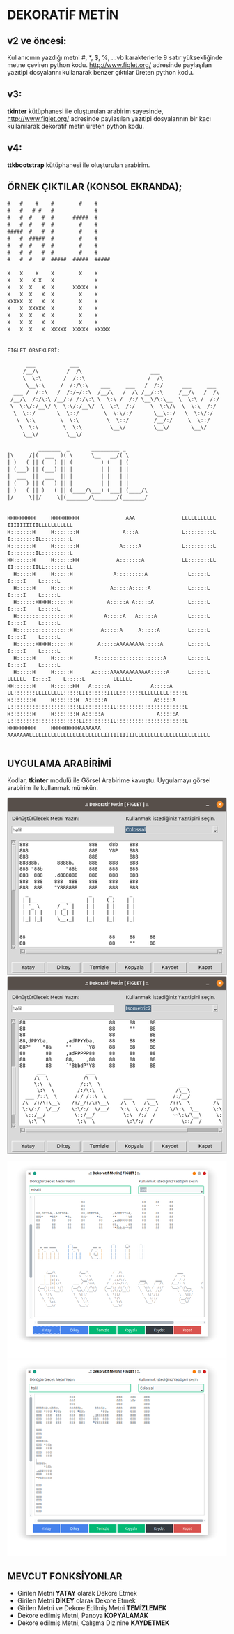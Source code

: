 # DEKORATİF METİN

## v2 ve öncesi:
Kullanıcının yazdığı metni #, *, $, %, ...vb karakterlerle 9 satır yüksekliğinde metne çeviren python kodu.
http://www.figlet.org/ adresinde paylaşılan yazıtipi dosyalarını kullanarak benzer çıktılar üreten python kodu.

## v3:
**tkinter** kütüphanesi ile oluşturulan arabirim sayesinde, http://www.figlet.org/ adresinde paylaşılan yazıtipi dosyalarının bir kaçı kullanılarak dekoratif metin üreten python kodu.

## v4:
**ttkbootstrap** kütüphanesi ile oluşturulan arabirim.

## ÖRNEK ÇIKTILAR (KONSOL EKRANDA);

```
#   #    #    #        #    #      
#   #   # #   #             #      
#   #  #   #  #      #####  #      
#   #  #   #  #        #    #      
#####  #   #  #        #    #      
#   #  #####  #        #    #      
#   #  #   #  #        #    #      
#   #  #   #  #        #    #      
#   #  #   #  #####  #####  ##### 

X   X    X    X        X    X      
X   X   X X   X             X      
X   X  X   X  X      XXXXX  X      
X   X  X   X  X        X    X      
XXXXX  X   X  X        X    X      
X   X  XXXXX  X        X    X      
X   X  X   X  X        X    X      
X   X  X   X  X        X    X      
X   X  X   X  XXXXX  XXXXX  XXXXX


FIGLET ÖRNEKLERİ:

      ___           ___                                             
     /__/\         /  /\                      ___                   
     \  \:\       /  /::\                    /  /\                  
      \__\:\     /  /:/\:\    ___     ___   /  /:/      ___     ___ 
  ___ /  /::\   /  /:/~/::\  /__/\   /  /\ /__/::\     /__/\   /  /\
 /__/\  /:/\:\ /__/:/ /:/\:\ \  \:\ /  /:/ \__\/\:\__  \  \:\ /  /:/
 \  \:\/:/__\/ \  \:\/:/__\/  \  \:\  /:/     \  \:\/\  \  \:\  /:/ 
  \  \::/       \  \::/        \  \:\/:/       \__\::/   \  \:\/:/  
   \  \:\        \  \:\         \  \::/        /__/:/     \  \::/   
    \  \:\        \  \:\         \__\/         \__\/       \__\/    
     \__\/         \__\/                                            
     
          _______  _       _________ _       
|\     /|(  ___  )( \      \__   __/( \      
| )   ( || (   ) || (         ) (   | (      
| (___) || (___) || |         | |   | |      
|  ___  ||  ___  || |         | |   | |      
| (   ) || (   ) || |         | |   | |      
| )   ( || )   ( || (____/\___) (___| (____/\
|/     \||/     \|(_______/\_______/(_______/
                                             
                                                                                                                  
HHHHHHHHH     HHHHHHHHH               AAA               LLLLLLLLLLL             IIIIIIIIIILLLLLLLLLLL             
H:::::::H     H:::::::H              A:::A              L:::::::::L             I::::::::IL:::::::::L             
H:::::::H     H:::::::H             A:::::A             L:::::::::L             I::::::::IL:::::::::L             
HH::::::H     H::::::HH            A:::::::A            LL:::::::LL             II::::::IILL:::::::LL             
  H:::::H     H:::::H             A:::::::::A             L:::::L                 I::::I    L:::::L               
  H:::::H     H:::::H            A:::::A:::::A            L:::::L                 I::::I    L:::::L               
  H::::::HHHHH::::::H           A:::::A A:::::A           L:::::L                 I::::I    L:::::L               
  H:::::::::::::::::H          A:::::A   A:::::A          L:::::L                 I::::I    L:::::L               
  H:::::::::::::::::H         A:::::A     A:::::A         L:::::L                 I::::I    L:::::L               
  H::::::HHHHH::::::H        A:::::AAAAAAAAA:::::A        L:::::L                 I::::I    L:::::L               
  H:::::H     H:::::H       A:::::::::::::::::::::A       L:::::L                 I::::I    L:::::L               
  H:::::H     H:::::H      A:::::AAAAAAAAAAAAA:::::A      L:::::L         LLLLLL  I::::I    L:::::L         LLLLLL
HH::::::H     H::::::HH   A:::::A             A:::::A   LL:::::::LLLLLLLLL:::::LII::::::IILL:::::::LLLLLLLLL:::::L
H:::::::H     H:::::::H  A:::::A               A:::::A  L::::::::::::::::::::::LI::::::::IL::::::::::::::::::::::L
H:::::::H     H:::::::H A:::::A                 A:::::A L::::::::::::::::::::::LI::::::::IL::::::::::::::::::::::L
HHHHHHHHH     HHHHHHHHHAAAAAAA                   AAAAAAALLLLLLLLLLLLLLLLLLLLLLLLIIIIIIIIIILLLLLLLLLLLLLLLLLLLLLLLL
                                                                                                                 
```
## UYGULAMA ARABİRİMİ

Kodlar, **tkinter** modulü ile Görsel Arabirime kavuştu.
Uygulamayı görsel arabirim ile kullanmak mümkün.

![Arabirim_1](Arabirim_v3_1.png)
![Arabirim_2](Arabirim_v3_2.png)

![Arabirim_2](Arabirim_v4_1.png)
![Arabirim_2](Arabirim_v4_2.png)

## MEVCUT FONKSİYONLAR

* Girilen Metni **YATAY** olarak Dekore Etmek
* Girilen Metni **DİKEY** olarak Dekore Etmek
* Girilen Metni ve Dekore Edilmiş Metni **TEMİZLEMEK**
* Dekore edilmiş Metni, Panoya **KOPYALAMAK**
* Dekore edilmiş Metni, Çalışma Dizinine **KAYDETMEK**
